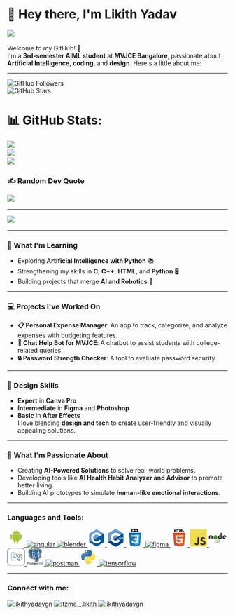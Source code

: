 # 👋 Hey there, I'm Likith Yadav
<img src="https://media.giphy.com/media/hvRJCLFzcasrR4ia7z/giphy.gif" width="30px">

Welcome to my GitHub! 🚀  
I'm a **3rd-semester AIML student** at **MVJCE Bangalore**, passionate about **Artificial Intelligence**, **coding**, and **design**. Here's a little about me:

---

![GitHub Followers](https://img.shields.io/github/followers/Likith-Yadav?style=for-the-badge&logo=github&color=green)  
![GitHub Stars](https://img.shields.io/github/stars/Likith-Yadav?style=for-the-badge&logo=github&color=yellow)  


# 📊 GitHub Stats:
![](https://github-readme-stats.vercel.app/api?username=Likith-Yadav&theme=dark&hide_border=false&include_all_commits=true&count_private=false)<br/>
![](https://github-readme-streak-stats.herokuapp.com/?user=Likith-Yadav&theme=dark&hide_border=false)<br/>
![](https://github-readme-stats.vercel.app/api/top-langs/?username=Likith-Yadav&theme=dark&hide_border=false&include_all_commits=true&count_private=false&layout=compact)

### ✍️ Random Dev Quote
![](https://quotes-github-readme.vercel.app/api?type=horizontal&theme=radical)

---
[![](https://visitcount.itsvg.in/api?id=Likith-Yadav&icon=0&color=0)](https://visitcount.itsvg.in)

---

### 🧠 What I'm Learning
- Exploring **Artificial Intelligence with Python** 📚  
- Strengthening my skills in **C**, **C++**, **HTML**, and **Python** 🖥️  
- Building projects that merge **AI and Robotics** 🤖  

---

### 💻 Projects I've Worked On
- **📋 Personal Expense Manager**: An app to track, categorize, and analyze expenses with budgeting features.  
- **🤖 Chat Help Bot for MVJCE**: A chatbot to assist students with college-related queries.  
- **🔒 Password Strength Checker**: A tool to evaluate password security.  

---

### 🎨 Design Skills
- **Expert** in **Canva Pro**  
- **Intermediate** in **Figma** and **Photoshop**  
- **Basic** in **After Effects**  
I love blending **design and tech** to create user-friendly and visually appealing solutions.

---

### 🌟 What I'm Passionate About
- Creating **AI-Powered Solutions** to solve real-world problems.  
- Developing tools like **AI Health Habit Analyzer and Advisor** to promote better living.  
- Building AI prototypes to simulate **human-like emotional interactions**.

---

<h3 align="left">Languages and Tools:</h3>
<p align="left">
<a href="https://developer.android.com" target="_blank" rel="noreferrer"> <img src="https://raw.githubusercontent.com/devicons/devicon/master/icons/android/android-original-wordmark.svg" alt="android" width="40" height="40"/> </a> 
<a href="https://angular.io" target="_blank" rel="noreferrer"> <img src="https://angular.io/assets/images/logos/angular/angular.svg" alt="angular" width="40" height="40"/> </a> 
<a href="https://www.blender.org/" target="_blank" rel="noreferrer"> <img src="https://download.blender.org/branding/community/blender_community_badge_white.svg" alt="blender" width="40" height="40"/> </a> 
<a href="https://www.cprogramming.com/" target="_blank" rel="noreferrer"> <img src="https://raw.githubusercontent.com/devicons/devicon/master/icons/c/c-original.svg" alt="c" width="40" height="40"/> </a> 
<a href="https://www.w3schools.com/cpp/" target="_blank" rel="noreferrer"> <img src="https://raw.githubusercontent.com/devicons/devicon/master/icons/cplusplus/cplusplus-original.svg" alt="cplusplus" width="40" height="40"/> </a> 
<a href="https://www.w3schools.com/css/" target="_blank" rel="noreferrer"> <img src="https://raw.githubusercontent.com/devicons/devicon/master/icons/css3/css3-original-wordmark.svg" alt="css3" width="40" height="40"/> </a> 
<a href="https://www.figma.com/" target="_blank" rel="noreferrer"> <img src="https://www.vectorlogo.zone/logos/figma/figma-icon.svg" alt="figma" width="40" height="40"/> </a> 
<a href="https://www.w3.org/html/" target="_blank" rel="noreferrer"> <img src="https://raw.githubusercontent.com/devicons/devicon/master/icons/html5/html5-original-wordmark.svg" alt="html5" width="40" height="40"/> </a> 
<a href="https://developer.mozilla.org/en-US/docs/Web/JavaScript" target="_blank" rel="noreferrer"> <img src="https://raw.githubusercontent.com/devicons/devicon/master/icons/javascript/javascript-original.svg" alt="javascript" width="40" height="40"/> </a> 
<a href="https://nodejs.org" target="_blank" rel="noreferrer"> <img src="https://raw.githubusercontent.com/devicons/devicon/master/icons/nodejs/nodejs-original-wordmark.svg" alt="nodejs" width="40" height="40"/> </a> 
<a href="https://www.photoshop.com/en" target="_blank" rel="noreferrer"> <img src="https://raw.githubusercontent.com/devicons/devicon/master/icons/photoshop/photoshop-line.svg" alt="photoshop" width="40" height="40"/> </a> 
<a href="https://www.postgresql.org" target="_blank" rel="noreferrer"> <img src="https://raw.githubusercontent.com/devicons/devicon/master/icons/postgresql/postgresql-original-wordmark.svg" alt="postgresql" width="40" height="40"/> </a> 
<a href="https://postman.com" target="_blank" rel="noreferrer"> <img src="https://www.vectorlogo.zone/logos/getpostman/getpostman-icon.svg" alt="postman" width="40" height="40"/> </a> 
<a href="https://www.python.org" target="_blank" rel="noreferrer"> <img src="https://raw.githubusercontent.com/devicons/devicon/master/icons/python/python-original.svg" alt="python" width="40" height="40"/> </a> 
<a href="https://www.tensorflow.org" target="_blank" rel="noreferrer"> <img src="https://www.vectorlogo.zone/logos/tensorflow/tensorflow-icon.svg" alt="tensorflow" width="40" height="40"/> </a> 
</p>

---

<h3 align="left">Connect with me:</h3>
<p align="left">
<a href="https://linkedin.com/in/likithyadavgn" target="_blank"><img align="center" src="https://raw.githubusercontent.com/rahuldkjain/github-profile-readme-generator/master/src/images/icons/Social/linked-in-alt.svg" alt="likithyadavgn" height="30" width="40" /></a>
<a href="https://instagram.com/itzme._.likith" target="_blank"><img align="center" src="https://raw.githubusercontent.com/rahuldkjain/github-profile-readme-generator/master/src/images/icons/Social/instagram.svg" alt="itzme._.likith" height="30" width="40" /></a>
<a href="https://www.hackerrank.com/likithyadavgn" target="_blank"><img align="center" src="https://raw.githubusercontent.com/rahuldkjain/github-profile-readme-generator/master/src/images/icons/Social/hackerrank.svg" alt="likithyadavgn" height="30" width="40" /></a>
</p>


